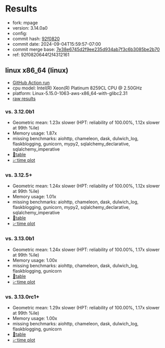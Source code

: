 # Results

- fork: mpage
- version: 3.14.0a0
- config: 
- commit hash: [92f0820](https://github.com/mpage/cpython/commit/92f0820)
- commit date: 2024-09-04T15:59:57-07:00
- commit merge base: [7e38e6745d2f9ee235d934ab7f3c6b3085be2b70](https://github.com/mpage/cpython/commit/7e38e6745d2f9ee235d934ab7f3c6b3085be2b70)
- ref: 92f0820644f2f4312161

## linux x86_64 (linux)

- [GitHub Action run](https://github.com/facebookexperimental/free-threading-benchmarking/actions/runs/10713015480)
- cpu model: Intel(R) Xeon(R) Platinum 8259CL CPU @ 2.50GHz
- platform: Linux-5.15.0-1063-aws-x86_64-with-glibc2.31
- [raw results](bm-20240904-linux-x86_64-mpage-92f0820644f2f4312161-3.14.0a0-92f0820.json)

### vs. 3.12.0b1

- Geometric mean: 1.23x slower (HPT: reliability of 100.00%, 1.12x slower at 99th %ile)
- Memory usage: 1.87x
- missing benchmarks: aiohttp, chameleon, dask, dulwich_log, flaskblogging, gunicorn, mypy2, sqlalchemy_declarative, sqlalchemy_imperative
- [📄table](bm-20240904-linux-x86_64-mpage-92f0820644f2f4312161-3.14.0a0-92f0820-vs-3.12.0b1.md)
- [📈time plot](bm-20240904-linux-x86_64-mpage-92f0820644f2f4312161-3.14.0a0-92f0820-vs-3.12.0b1.svg)

### vs. 3.12.5+

- Geometric mean: 1.24x slower (HPT: reliability of 100.00%, 1.12x slower at 99th %ile)
- Memory usage: 1.01x
- missing benchmarks: aiohttp, chameleon, dask, dulwich_log, flaskblogging, gunicorn, mypy2, sqlalchemy_declarative, sqlalchemy_imperative
- [📄table](bm-20240904-linux-x86_64-mpage-92f0820644f2f4312161-3.14.0a0-92f0820-vs-3.12.5%2B.md)
- [📈time plot](bm-20240904-linux-x86_64-mpage-92f0820644f2f4312161-3.14.0a0-92f0820-vs-3.12.5%2B.svg)

### vs. 3.13.0b1

- Geometric mean: 1.24x slower (HPT: reliability of 100.00%, 1.17x slower at 99th %ile)
- Memory usage: 1.00x
- missing benchmarks: aiohttp, chameleon, dask, dulwich_log, flaskblogging, gunicorn
- [📄table](bm-20240904-linux-x86_64-mpage-92f0820644f2f4312161-3.14.0a0-92f0820-vs-3.13.0b1.md)
- [📈time plot](bm-20240904-linux-x86_64-mpage-92f0820644f2f4312161-3.14.0a0-92f0820-vs-3.13.0b1.svg)

### vs. 3.13.0rc1+

- Geometric mean: 1.29x slower (HPT: reliability of 100.00%, 1.17x slower at 99th %ile)
- Memory usage: 1.00x
- missing benchmarks: aiohttp, chameleon, dask, dulwich_log, flaskblogging, gunicorn
- [📄table](bm-20240904-linux-x86_64-mpage-92f0820644f2f4312161-3.14.0a0-92f0820-vs-3.13.0rc1%2B.md)
- [📈time plot](bm-20240904-linux-x86_64-mpage-92f0820644f2f4312161-3.14.0a0-92f0820-vs-3.13.0rc1%2B.svg)

